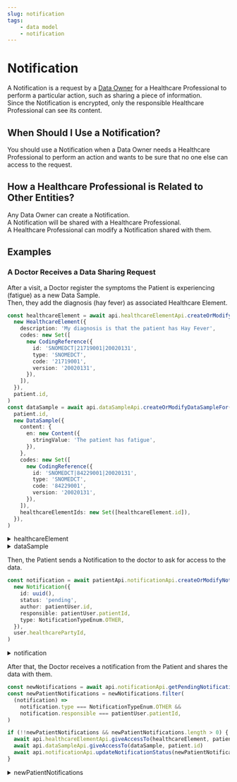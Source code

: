 ```yaml
---
slug: notification
tags:
    - data model   
    - notification
---
```

# Notification

A Notification is a request by a [Data Owner](/sdks/glossary#data-owner) for a Healthcare Professional to perform a 
particular action, such as sharing a piece of information.  
Since the Notification is encrypted, only the responsible Healthcare Professional can see its content.

## When Should I Use a Notification?

You should use a Notification when a Data Owner needs a Healthcare Professional to perform an action and wants to 
be sure that no one else can access to the request.

## How a Healthcare Professional is Related to Other Entities?

Any Data Owner can create a Notification.  
A Notification will be shared with a Healthcare Professional.  
A Healthcare Professional can modify a Notification shared with them.

## Examples

### A Doctor Receives a Data Sharing Request

After a visit, a Doctor register the symptoms the Patient is experiencing (fatigue) as a new Data Sample.  
Then, they add the diagnosis (hay fever) as associated Healthcare Element.

<!-- file://code-samples/explanation/doctor-shares-data-with-patient/index.mts snippet:doctor shares medical data-->
```typescript
const healthcareElement = await api.healthcareElementApi.createOrModifyHealthcareElement(
  new HealthcareElement({
    description: 'My diagnosis is that the patient has Hay Fever',
    codes: new Set([
      new CodingReference({
        id: 'SNOMEDCT|21719001|20020131',
        type: 'SNOMEDCT',
        code: '21719001',
        version: '20020131',
      }),
    ]),
  }),
  patient.id,
)
const dataSample = await api.dataSampleApi.createOrModifyDataSampleFor(
  patient.id,
  new DataSample({
    content: {
      en: new Content({
        stringValue: 'The patient has fatigue',
      }),
    },
    codes: new Set([
      new CodingReference({
        id: 'SNOMEDCT|84229001|20020131',
        type: 'SNOMEDCT',
        code: '84229001',
        version: '20020131',
      }),
    ]),
    healthcareElementIds: new Set([healthcareElement.id]),
  }),
)
```
<!-- output://code-samples/explanation/doctor-shares-data-with-patient/healthcareElement.txt -->
<details>
<summary>healthcareElement</summary>

```json
{
  "id": "2d1ad658-15f8-42f7-a2de-3060567591c6",
  "rev": "1-71ff1070747f8ea4d676891a4295a504",
  "created": 1679927938127,
  "modified": 1679927938127,
  "author": "591cdb4c-02ea-4adf-bde9-674f1fde87c8",
  "responsible": "94dee587-c7ba-4f53-86ab-280a44525c0a",
  "healthcareElementId": "2d1ad658-15f8-42f7-a2de-3060567591c6",
  "valueDate": 20230327163858,
  "openingDate": 20230327163858,
  "description": "My diagnosis is that the patient has Hay Fever",
  "identifiers": [],
  "codes": {},
  "labels": {},
  "systemMetaData": {
    "secretForeignKeys": [
      "ce1568d1-d1d5-4c0a-b05b-18efed77163d"
    ],
    "cryptedForeignKeys": {
      "94dee587-c7ba-4f53-86ab-280a44525c0a": {}
    },
    "delegations": {
      "94dee587-c7ba-4f53-86ab-280a44525c0a": {}
    },
    "encryptionKeys": {
      "94dee587-c7ba-4f53-86ab-280a44525c0a": {}
    },
    "encryptedSelf": "kWEaJLgEg9wT7CB3JK7uTU3GKwEQy71YpI85A71onIlSakHDudlA3fHQsVejhZb9wmoorvlKBPqP7/FrCCbV6rNPxe2IimtMeBB7hMYVHDs="
  }
}
```
</details>

<!-- output://code-samples/explanation/doctor-shares-data-with-patient/dataSample.txt -->
<details>
<summary>dataSample</summary>

```json
{
  "id": "882d06bb-f1f4-4b8f-b74f-466b3bacafb2",
  "qualifiedLinks": {},
  "batchId": "89450f09-b1d2-44e1-a329-203ad940ccb5",
  "index": 0,
  "valueDate": 20230327163858,
  "openingDate": 20230327163858,
  "created": 1679927938274,
  "modified": 1679927938274,
  "author": "591cdb4c-02ea-4adf-bde9-674f1fde87c8",
  "responsible": "94dee587-c7ba-4f53-86ab-280a44525c0a",
  "identifiers": [],
  "healthcareElementIds": {},
  "canvasesIds": {},
  "content": {
    "en": {
      "stringValue": "The patient has fatigue",
      "compoundValue": [],
      "ratio": [],
      "range": []
    }
  },
  "codes": {},
  "labels": {},
  "systemMetaData": {
    "secretForeignKeys": [
      "ce1568d1-d1d5-4c0a-b05b-18efed77163d"
    ],
    "cryptedForeignKeys": {
      "94dee587-c7ba-4f53-86ab-280a44525c0a": {}
    },
    "delegations": {
      "94dee587-c7ba-4f53-86ab-280a44525c0a": {}
    },
    "encryptionKeys": {
      "94dee587-c7ba-4f53-86ab-280a44525c0a": {}
    }
  }
}
```
</details>

Then, the Patient sends a Notification to the doctor to ask for access to the data.

<!-- file://code-samples/explanation/doctor-shares-data-with-patient/index.mts snippet:patient sends notification-->
```typescript
const notification = await patientApi.notificationApi.createOrModifyNotification(
  new Notification({
    id: uuid(),
    status: 'pending',
    author: patientUser.id,
    responsible: patientUser.patientId,
    type: NotificationTypeEnum.OTHER,
  }),
  user.healthcarePartyId,
)
```
<!-- output://code-samples/explanation/doctor-shares-data-with-patient/notification.txt -->
<details>
<summary>notification</summary>

```json
{
  "id": "a310b11b-4ac1-472f-b268-eea3fe4c7988",
  "rev": "1-29e1a36b99ced9375312f442c48bc3fd",
  "created": 1679927938401,
  "modified": 1679927938401,
  "author": "68a4f7d3-aa5d-43ff-95a1-ba14675397ca",
  "responsible": "3238dd4f-be09-4375-bb5b-0bf9d737ac94",
  "status": "pending",
  "identifiers": [],
  "properties": [],
  "type": "OTHER",
  "systemMetaData": {
    "secretForeignKeys": [],
    "cryptedForeignKeys": {},
    "delegations": {
      "3238dd4f-be09-4375-bb5b-0bf9d737ac94": {},
      "94dee587-c7ba-4f53-86ab-280a44525c0a": {}
    },
    "encryptionKeys": {
      "3238dd4f-be09-4375-bb5b-0bf9d737ac94": {},
      "94dee587-c7ba-4f53-86ab-280a44525c0a": {}
    }
  }
}
```
</details>

After that, the Doctor receives a notification from the Patient and shares the data with them.

<!-- file://code-samples/explanation/doctor-shares-data-with-patient/index.mts snippet:doctor receives notification-->
```typescript
const newNotifications = await api.notificationApi.getPendingNotificationsAfter()
const newPatientNotifications = newNotifications.filter(
  (notification) =>
    notification.type === NotificationTypeEnum.OTHER &&
    notification.responsible === patientUser.patientId,
)

if (!!newPatientNotifications && newPatientNotifications.length > 0) {
  await api.healthcareElementApi.giveAccessTo(healthcareElement, patient.id)
  await api.dataSampleApi.giveAccessTo(dataSample, patient.id)
  await api.notificationApi.updateNotificationStatus(newPatientNotifications[0], 'completed')
}
```
<!-- output://code-samples/explanation/doctor-shares-data-with-patient/newPatientNotifications.txt -->
<details>
<summary>newPatientNotifications</summary>

```text
[
  {
    "id": "a310b11b-4ac1-472f-b268-eea3fe4c7988",
    "rev": "1-29e1a36b99ced9375312f442c48bc3fd",
    "created": 1679927938401,
    "modified": 1679927938401,
    "author": "68a4f7d3-aa5d-43ff-95a1-ba14675397ca",
    "responsible": "3238dd4f-be09-4375-bb5b-0bf9d737ac94",
    "status": "completed",
    "identifiers": [],
    "properties": [],
    "type": "OTHER",
    "systemMetaData": {
      "secretForeignKeys": [],
      "cryptedForeignKeys": {},
      "delegations": {
        "3238dd4f-be09-4375-bb5b-0bf9d737ac94": {},
        "94dee587-c7ba-4f53-86ab-280a44525c0a": {}
      },
      "encryptionKeys": {
        "3238dd4f-be09-4375-bb5b-0bf9d737ac94": {},
        "94dee587-c7ba-4f53-86ab-280a44525c0a": {}
      }
    }
  }
]
```
</details>
